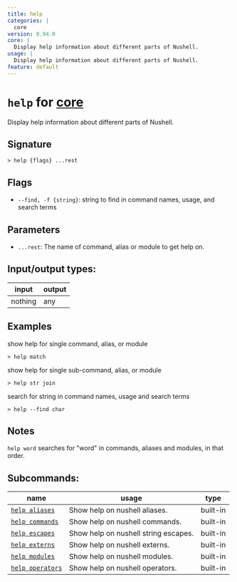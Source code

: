 ```yaml
---
title: help
categories: |
  core
version: 0.94.0
core: |
  Display help information about different parts of Nushell.
usage: |
  Display help information about different parts of Nushell.
feature: default
---
```

<!-- This file is automatically generated. Please edit the command in https://github.com/nushell/nushell instead. -->

# `help` for [core](/commands/categories/core.md)

<div class='command-title'>Display help information about different parts of Nushell.</div>

## Signature

```> help {flags} ...rest```

## Flags

 -  `--find, -f {string}`: string to find in command names, usage, and search terms

## Parameters

 -  `...rest`: The name of command, alias or module to get help on.


## Input/output types:

| input   | output |
| ------- | ------ |
| nothing | any    |

## Examples

show help for single command, alias, or module
```nu
> help match

```

show help for single sub-command, alias, or module
```nu
> help str join

```

search for string in command names, usage and search terms
```nu
> help --find char

```

## Notes
`help word` searches for "word" in commands, aliases and modules, in that order.

## Subcommands:

| name                                                 | usage                                | type     |
| ---------------------------------------------------- | ------------------------------------ | -------- |
| [`help aliases`](/commands/docs/help_aliases.md)     | Show help on nushell aliases.        | built-in |
| [`help commands`](/commands/docs/help_commands.md)   | Show help on nushell commands.       | built-in |
| [`help escapes`](/commands/docs/help_escapes.md)     | Show help on nushell string escapes. | built-in |
| [`help externs`](/commands/docs/help_externs.md)     | Show help on nushell externs.        | built-in |
| [`help modules`](/commands/docs/help_modules.md)     | Show help on nushell modules.        | built-in |
| [`help operators`](/commands/docs/help_operators.md) | Show help on nushell operators.      | built-in |